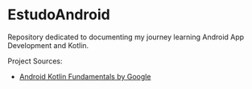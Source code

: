 # EstudoAndroid
Repository dedicated to documenting my journey learning Android App Development and Kotlin.

Project Sources:
- [Android Kotlin Fundamentals by Google](https://developer.android.com/courses/kotlin-android-fundamentals)
